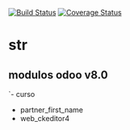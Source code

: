 [![Build Status](https://travis-ci.org/jobiols/str.svg?branch=8.0)](https://travis-ci.org/jobiols/str)
[![Coverage Status](https://coveralls.io/repos/jobiols/str/badge.svg?branch=8.0&service=github)](https://coveralls.io/github/jobiols/str?branch=8.0)
# str

## modulos odoo v8.0
`- curso
- partner_first_name
- web_ckeditor4

